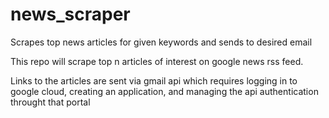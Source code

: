 # news_scraper
Scrapes top news articles for given keywords and sends to desired email

This repo will scrape top n articles of interest on google news rss feed.

Links to the articles are sent via gmail api which requires logging in to google cloud, creating an application, and managing the api authentication throught that portal
